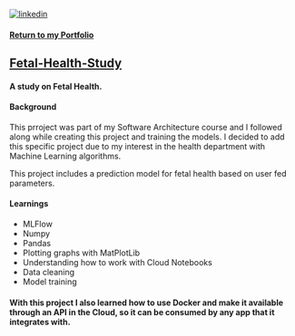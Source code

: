 [![linkedin](https://img.shields.io/badge/linkedin-0A66C2?style=for-the-badge&logo=linkedin&logoColor=white)](https://www.linkedin.com/in/matheus-perches/)

#### [Return to my Portfolio](https://github.com/matheusperches/matheusperches.github.io) 

## [Fetal-Health-Study](https://github.com/matheusperches/Fetal-health-study)

#### A study on Fetal Health. 

#### Background
This prroject was part of my Software Architecture course and I followed along while creating this project and training the models. I decided to add this specific project due to my interest in the health department with Machine Learning algorithms.

This project includes a prediction model for fetal health based on user fed parameters.

#### Learnings
- MLFlow
- Numpy 
- Pandas
- Plotting graphs with MatPlotLib
- Understanding how to work with Cloud Notebooks
- Data cleaning 
- Model training

#### With this project I also learned how to use Docker and make it available through an API in the Cloud, so it can be consumed by any app that it integrates with.



